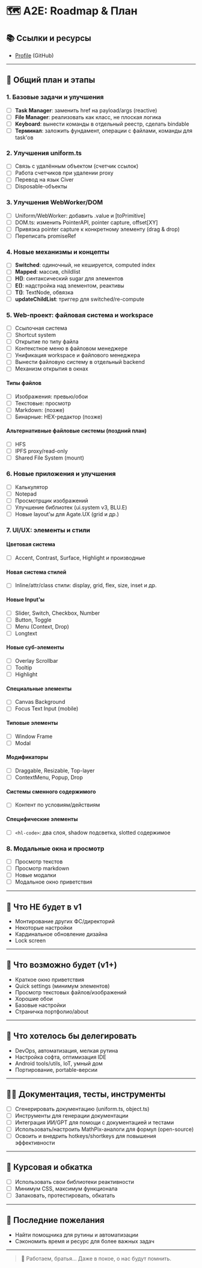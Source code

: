 # 🗺️ A2E: Roadmap & План

## 📚 Ссылки и ресурсы

- [Profile](https://github.com/A2E-dev) (GitHub)

---

## 🚦 Общий план и этапы

### 1. Базовые задачи и улучшения

- [ ] **Task Manager**: заменить href на payload/args (reactive)
- [ ] **File Manager**: реализовать как класс, не плоская логика
- [ ] **Keyboard**: вынести команды в отдельный реестр, сделать bindable
- [ ] **Терминал**: заложить фундамент, операции с файлами, команды для task'ов

### 2. Улучшения uniform.ts

- [ ] Связь с удалённым объектом (счетчик ссылок)
- [ ] Работа счетчиков при удалении proxy
- [ ] Перевод на язык Civer
- [ ] Disposable-объекты

### 3. Улучшения WebWorker/DOM

- [ ] Uniform/WebWorker: добавить .value и [toPrimitive]
- [ ] DOM.ts: изменить PointerAPI, pointer capture, offset[XY]
- [ ] Привязка pointer capture к конкретному элементу (drag & drop)
- [ ] Переписать promiseRef

### 4. Новые механизмы и концепты

- [ ] **Switched**: одиночный, не кешируется, computed index
- [ ] **Mapped**: массив, childlist
- [ ] **H()**: синтаксический sugar для элементов
- [ ] **E()**: надстройка над элементом, реактивы
- [ ] **T()**: TextNode, обвязка
- [ ] **updateChildList**: триггер для switched/re-compute

### 5. Web-проект: файловая система и workspace

- [ ] Ссылочная система
- [ ] Shortcut system
- [ ] Открытие по типу файла
- [ ] Контекстное меню в файловом менеджере
- [ ] Унификация workspace и файлового менеджера
- [ ] Вынести файловую систему в отдельный backend
- [ ] Механизм открытия в окнах

#### Типы файлов

- [ ] Изображения: превью/обои
- [ ] Текстовые: просмотр
- [ ] Markdown: (позже)
- [ ] Бинарные: HEX-редактор (позже)

#### Альтернативные файловые системы (поздний план)

- [ ] HFS
- [ ] IPFS proxy/read-only
- [ ] Shared File System (mount)

### 6. Новые приложения и улучшения

- [ ] Калькулятор
- [ ] Notepad
- [ ] Просмотрщик изображений
- [ ] Улучшение библиотек (ui.system v3, BLU.E)
- [ ] Новые layout'ы для Agate.UX (grid и др.)

### 7. UI/UX: элементы и стили

#### Цветовая система

- [ ] Accent, Contrast, Surface, Highlight и производные

#### Новая система стилей

- [ ] Inline/attr/class стили: display, grid, flex, size, inset и др.

#### Новые Input'ы

- [ ] Slider, Switch, Checkbox, Number
- [ ] Button, Toggle
- [ ] Menu (Context, Drop)
- [ ] Longtext

#### Новые суб-элементы

- [ ] Overlay Scrollbar
- [ ] Tooltip
- [ ] Highlight

#### Специальные элементы

- [ ] Canvas Background
- [ ] Focus Text Input (mobile)

#### Типовые элементы

- [ ] Window Frame
- [ ] Modal

#### Модификаторы

- [ ] Draggable, Resizable, Top-layer
- [ ] ContextMenu, Popup, Drop

#### Системы сменного содержимого

- [ ] Контент по условиям/действиям

#### Специфические элементы

- [ ] `<hl-code>`: два слоя, shadow подсветка, slotted содержимое

### 8. Модальные окна и просмотр

- [ ] Просмотр текстов
- [ ] Просмотр markdown
- [ ] Новые модалки
- [ ] Модальное окно приветствия

---

## 🚫 Что НЕ будет в v1

- Монтирование других ФС/директорий
- Некоторые настройки
- Кардинальное обновление дизайна
- Lock screen

---

## 📝 Что возможно будет (v1+)

- Краткое окно приветствия
- Quick settings (минимум элементов)
- Просмотр текстовых файлов/изображений
- Хорошие обои
- Базовые настройки
- Страничка портфолио/about

---

## 🤝 Что хотелось бы делегировать

- DevOps, автоматизация, мелкая рутина
- Настройка софта, оптимизация IDE
- Android tools/utils, IoT, умный дом
- Портирование, portable-версии

---

## 🧑‍💻 Документация, тесты, инструменты

- [ ] Сгенерировать документацию (uniform.ts, object.ts)
- [ ] Инструменты для генерации документации
- [ ] Интеграция ИИ/GPT для помощи с документацией и тестами
- [ ] Использовать/настроить MathPix-аналоги для формул (open-source)
- [ ] Освоить и внедрить hotkeys/shortkeys для повышения эффективности

---

## 🏁 Курсовая и обкатка

- [ ] Использовать свои библиотеки реактивности
- [ ] Минимум CSS, максимум функционала
- [ ] Запаковать, протестировать, обкатать

---

## 🧠 Последние пожелания

- Найти помощника для рутины и автоматизации
- Сэкономить время и ресурс для более важных задач

---

> 📑 Работаем, братья... Даже в покое, о нас будут помнить.

